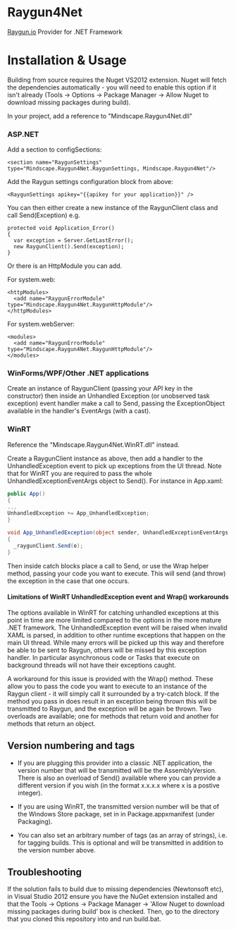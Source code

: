 Raygun4Net
==========

[Raygun.io](http://raygun.io) Provider for .NET Framework


Installation & Usage
====================

Building from source requires the Nuget VS2012 extension. Nuget will fetch the dependencies automatically - you will need to enable this option if it isn't already (Tools -> Options -> Package Manager -> Allow Nuget to download missing packages during build).

In your project, add a reference to "Mindscape.Raygun4Net.dll"

### ASP.NET
Add a section to configSections:

```
<section name="RaygunSettings" type="Mindscape.Raygun4Net.RaygunSettings, Mindscape.Raygun4Net"/>
```

Add the Raygun settings configuration block from above:

```
<RaygunSettings apikey="{{apikey for your application}}" />
```

You can then either create a new instance of the RaygunClient class and call Send(Exception) e.g.

```
protected void Application_Error()
{
  var exception = Server.GetLastError();
  new RaygunClient().Send(exception);
}
```

Or there is an HttpModule you can add.

For system.web:

```
<httpModules>
  <add name="RaygunErrorModule" type="Mindscape.Raygun4Net.RaygunHttpModule"/>
</httpModules>
```

For system.webServer:

```
<modules>
  <add name="RaygunErrorModule" type="Mindscape.Raygun4Net.RaygunHttpModule"/>
</modules>
```

### WinForms/WPF/Other .NET applications

Create an instance of RaygunClient (passing your API key in the constructor) then inside an Unhandled Exception (or unobserved task exception) event handler make a call to Send, passing the ExceptionObject available in the handler's EventArgs (with a cast).

### WinRT
Reference the "Mindscape.Raygun4Net.WinRT.dll" instead.

Create a RaygunClient instance as above, then add a handler to the UnhandledException event to pick up exceptions from the UI thread. Note that for WinRT you are required to pass the whole UnhandledExceptionEventArgs object to Send(). For instance in App.xaml:

```csharp
public App()
{
...
UnhandledException += App_UnhandledException;
}

void App_UnhandledException(object sender, UnhandledExceptionEventArgs e)
{
  _raygunClient.Send(e);
}
```

Then inside catch blocks place a call to Send, or use the Wrap helper method, passing your code you want to execute. This will send (and throw) the exception in the case that one occurs.

#### Limitations of WinRT UnhandledException event and Wrap() workarounds

The options available in WinRT for catching unhandled exceptions at this point in time are more limited compared to the options in the more mature .NET framework. The UnhandledException event will be raised when invalid XAML is parsed, in addition to other runtime exceptions that happen on the main UI thread. While many errors will be picked up this way and therefore be able to be sent to Raygun, others will be missed by this exception handler. In particular asynchronous code or Tasks that execute on background threads will not have their exceptions caught.

A workaround for this issue is provided with the Wrap() method. These allow you to pass the code you want to execute to an instance of the Raygun client - it will simply call it surrounded by a try-catch block. If the method you pass in does result in an exception being thrown this will be transmitted to Raygun, and the exception will be again be thrown. Two overloads are available; one for methods that return void and another for methods that return an object.

## Version numbering and tags

* If you are plugging this provider into a classic .NET application, the version number that will be transmitted will be the AssemblyVersion. There is also an overload of Send() available where you can provide a different version if you wish (in the format x.x.x.x where x is a postive integer).

* If you are using WinRT, the transmitted version number will be that of the Windows Store package, set in in Package.appxmanifest (under Packaging).

* You can also set an arbitrary number of tags (as an array of strings), i.e. for tagging builds. This is optional and will be transmitted in addition to the version number above.

## Troubleshooting

If the solution fails to build due to missing dependencies (Newtonsoft etc), in Visual Studio 2012 ensure you have the NuGet extension installed and that the Tools -> Options -> Package Manager -> 'Allow Nuget to download missing packages during build' box is checked. Then, go to the directory that you cloned this repository into and run build.bat.
